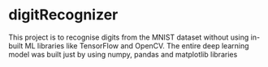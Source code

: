 # digitRecognizer

This project is to recognise digits from the MNIST dataset without using in-built ML libraries like TensorFlow and OpenCV. The entire deep learning model was built just by using numpy, pandas and matplotlib libraries

